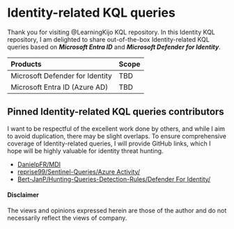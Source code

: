 # Identity-related KQL queries
Thank you for visiting @LearningKijo KQL repository.
In this Identity KQL repository, I am delighted to share out-of-the-box Identity-related KQL queries based on ***Microsoft Entra ID*** and ***Microsoft Defender for Identity***. 


| Products       | Scope          |
| :------------- | :------------- |
| Microsoft Defender for Identity | TBD |
| Microsoft Entra ID (Azure AD)   | TBD |

## Pinned Identity-related KQL queries contributors
I want to be respectful of the excellent work done by others, and while I aim to avoid duplication, there may be slight overlaps. 
To ensure comprehensive coverage of Identity-related queries, I will provide GitHub links, which I hope will be highly valuable for identity threat hunting.

- [DanielpFR/MDI](https://github.com/DanielpFR/MDI)
- [reprise99/Sentinel-Queries/Azure Activity/](https://github.com/reprise99/Sentinel-Queries/tree/main/Azure%20Activity)
- [Bert-JanP/Hunting-Queries-Detection-Rules/Defender For Identity/](https://github.com/Bert-JanP/Hunting-Queries-Detection-Rules/tree/main/Defender%20For%20Identity)

#### Disclaimer
The views and opinions expressed herein are those of the author and do not necessarily reflect the views of company.
